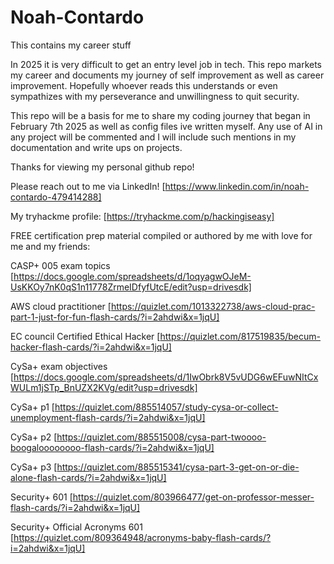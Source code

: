 # Noah-Contardo
This contains my career stuff

In 2025 it is very difficult to get an entry level job in tech. This repo markets my career and documents my journey of self improvement as well as career improvement. Hopefully whoever reads this understands or even sympathizes with my perseverance and unwillingness to quit security.

This repo will be a basis for me to share my coding journey that began in February 7th 2025 as well as config files ive written myself. Any use of AI in any project will be commented and I will include such mentions in my documentation and write ups on projects. 

Thanks for viewing my personal github repo!

Please reach out to me via LinkedIn!
[https://www.linkedin.com/in/noah-contardo-479414288]

My tryhackme profile:
[https://tryhackme.com/p/hackingiseasy]

FREE certification prep material compiled or authored by me with love for me and my friends:

CASP+ 005 exam topics
[https://docs.google.com/spreadsheets/d/1oqyagwOJeM-UsKKOy7nK0qS1n11778ZrmeIDfyfUtcE/edit?usp=drivesdk]

AWS cloud practitioner 
[https://quizlet.com/1013322738/aws-cloud-prac-part-1-just-for-fun-flash-cards/?i=2ahdwi&x=1jqU]

EC council Certified Ethical Hacker
[https://quizlet.com/817519835/becum-hacker-flash-cards/?i=2ahdwi&x=1jqU]

CySa+ exam objectives 
[https://docs.google.com/spreadsheets/d/1IwObrk8V5vUDG6wEFuwNItCxWULm1jSTp_BnUZX2KVg/edit?usp=drivesdk]

CySa+ p1
[https://quizlet.com/885514057/study-cysa-or-collect-unemployment-flash-cards/?i=2ahdwi&x=1jqU]

CySa+ p2
[https://quizlet.com/885515008/cysa-part-twoooo-boogaloooooooo-flash-cards/?i=2ahdwi&x=1jqU]

CySa+ p3
[https://quizlet.com/885515341/cysa-part-3-get-on-or-die-alone-flash-cards/?i=2ahdwi&x=1jqU]

Security+ 601
[https://quizlet.com/803966477/get-on-professor-messer-flash-cards/?i=2ahdwi&x=1jqU]

Security+ Official Acronyms 601
[https://quizlet.com/809364948/acronyms-baby-flash-cards/?i=2ahdwi&x=1jqU]
